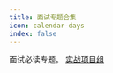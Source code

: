 ```yaml
---
title: 面试专题合集
icon: calendar-days
index: false
---
```




面试必读专题。 [实战项目组](../../star/project/)



<Catalog />



